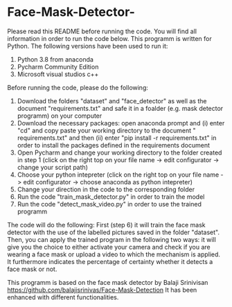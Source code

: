 # Face-Mask-Detector-

Please read this README before running the code. You will find all information in order to run the code below. 
This programm is written for Python. 
The following versions have been used to run it: 
1. Python 3.8 from anaconda
2. Pycharm Community Edition
3. Microsoft visual studios c++

Before running the code, please do the following: 
1. Download the folders "dataset" and "face_detector" as well as the document "requirements.txt" and safe it in a foalder (e.g. mask detector programm) on your computer
2. Download the necessary packages: open anaconda prompt and (i) enter "cd" and copy paste your working directory to the document " requirements.txt" and then (ii) enter "pip install -r requirements.txt" in order to install the packages defined in the requirements document
3. Open Pycharm and change your working directory to the folder created in step 1 (click on the right top on your file name -> edit configurator -> change your script path)
4. Choose your python intepreter (click on the right top on your file name -> edit configurator -> choose anaconda as python intepreter)
5. Change your direction in the code to the corresponding folder
6. Run the code "train_mask_detector.py" in order to train the model
7. Run the code "detect_mask_video.py" in order to use the trained programm

The code will do the following: 
First (step 6) it will train the face mask detector with the use of the labelled pictures saved in the folder "dataset". 
Then, you can apply the trained program in the following two ways: it will give you the choice to either activate your camera and check if you are wearing a face mask or upload a video to which the mechanism is applied. It furthermore indicates the percentage of certainty whether it detects a face mask or not. 

This programm is based on the face mask detector by Balaji Srinivisan https://github.com/balajisrinivas/Face-Mask-Detection
It has been enhanced with different functionalities. 
